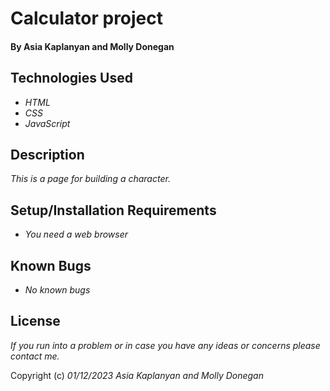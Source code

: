 # Calculator project

#### By Asia Kaplanyan and Molly Donegan

## Technologies Used

* _HTML_
* _CSS_
* _JavaScript_

## Description

_This is a page for building a character._

## Setup/Installation Requirements

* _You need a web browser_



## Known Bugs

* _No known bugs_


## License

_If you run into a problem or in case you have any ideas or concerns please contact me._

Copyright (c) _01/12/2023_ _Asia Kaplanyan and Molly Donegan_ 